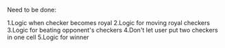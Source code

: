 Need to be done:

1.Logic when checker becomes royal
2.Logic for moving royal checkers
3.Logic for beating opponent's checkers
4.Don't let user put two checkers in one cell
5.Logic for winner